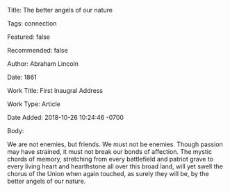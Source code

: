 Title:  The better angels of our nature

Tags:   connection

Featured: false

Recommended: false

Author: Abraham Lincoln

Date:   1861

Work Title: First Inaugral Address

Work Type: Article

Date Added: 2018-10-26 10:24:46 -0700

Body: 

We are not enemies, but friends. We must not be enemies. Though passion may have strained, it must not break our bonds of affection. The mystic chords of memory, stretching from every battlefield and patriot grave to every living heart and hearthstone all over this broad land, will yet swell the chorus of the Union when again touched, as surely they will be, by the better angels of our nature.

